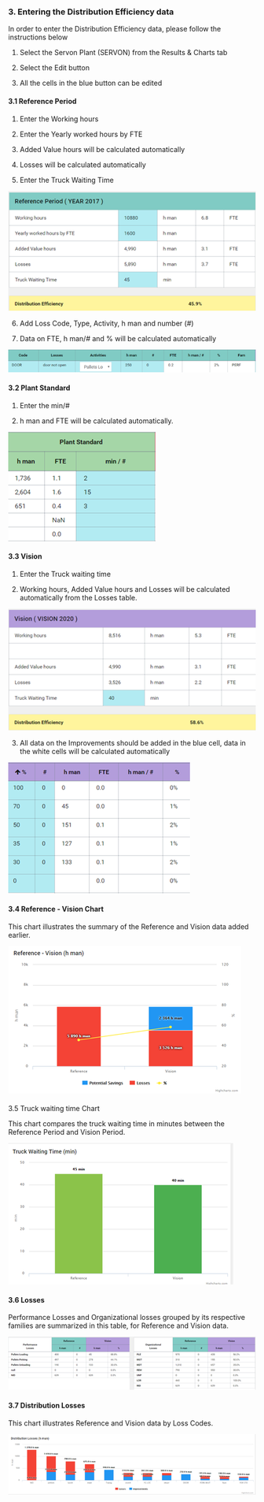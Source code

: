 ### 3. Entering the Distribution Efficiency data

In order to enter the Distribution Efficiency data, please follow the instructions below

1.	Select the Servon Plant \(SERVON\) from the Results & Charts tab

2.	Select the Edit button 

3.	All the cells in the blue button can be edited


#### 3.1 Reference Period

1.	Enter the Working hours

2.	Enter the Yearly worked hours by FTE

3.	Added Value hours will be calculated automatically

4.	Losses will be calculated automatically

5.	Enter the Truck Waiting Time


![](/assets/import15.png)

6.	Add Loss Code, Type, Activity, h man and number \(\#\)

7.	Data on FTE, h man/\# and % will be calculated automatically


![](/assets/import16.png)

#### 3.2 Plant Standard

1.	Enter the min/\#

2.	h man and FTE will be calculated automatically. 


![](/assets/import17.png)

#### 3.3 Vision 

1.	Enter the Truck waiting time

2.	Working hours, Added Value hours and Losses will be calculated automatically from the Losses table.

![](/assets/import18.png)

3.	All data on the Improvements should be added in the blue cell, data in the white cells will be calculated automatically


![](/assets/import19.png)

#### 3.4 Reference - Vision Chart

This chart illustrates the summary of the Reference and Vision data added earlier.


 
![](/assets/import20.png)

#### 
3.5 Truck waiting time Chart

This chart compares the truck waiting time in minutes between the Reference Period and Vision Period.


![](/assets/import21.png)

#### 3.6 Losses

Performance Losses and Organizational losses grouped by its respective families are summarized in this table, for Reference and Vision data.


![](/assets/import22.png)

#### 3.7 Distribution Losses


This chart illustrates Reference and Vision data by Loss Codes.


![](/assets/import23.png)

 





